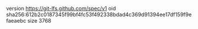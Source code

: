 version https://git-lfs.github.com/spec/v1
oid sha256:612b2c0187345f99bf4fc53f492338bdad4c369d91394ee17df159f9efaeaebc
size 3768
